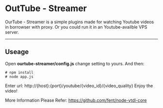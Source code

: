 OutTube - Streamer
==================
OurTube - Streamer is a simple plugins made for watching Youtube videos in borrowser with proxy. Or you could run it in an Youtube-availble VPS server.


----------
Useage
-------
Open **ourtube-streamer/config.js** change setting to yours.
And then:

    # npm install
    # node app.js
Enter url: http://{host}:{port}/youtube/{video_id}/{video_quality}
Enjoy the video!

More Information Please Refer: 
https://github.com/fent/node-ytdl-core
